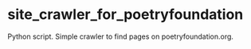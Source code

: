 # site_crawler_for_poetryfoundation
Python script. Simple crawler to find pages on poetryfoundation.org.
